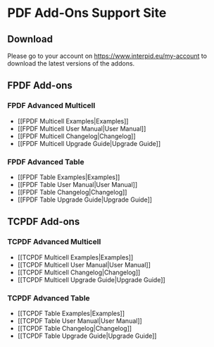 # PDF Add-Ons Support Site

## Download

Please go to your account on https://www.interpid.eu/my-account to download the latest versions of the addons.

## FPDF Add-ons

### FPDF Advanced Multicell

* [[FPDF Multicell Examples|Examples]]
* [[FPDF Multicell User Manual|User Manual]]
* [[FPDF Multicell Changelog|Changelog]]
* [[FPDF Multicell Upgrade Guide|Upgrade Guide]]

### FPDF Advanced Table

* [[FPDF Table Examples|Examples]]
* [[FPDF Table User Manual|User Manual]]
* [[FPDF Table Changelog|Changelog]]
* [[FPDF Table Upgrade Guide|Upgrade Guide]]

## TCPDF Add-ons

### TCPDF Advanced Multicell

* [[TCPDF Multicell Examples|Examples]]
* [[TCPDF Multicell User Manual|User Manual]]
* [[TCPDF Multicell Changelog|Changelog]]
* [[TCPDF Multicell Upgrade Guide|Upgrade Guide]]

### TCPDF Advanced Table

* [[TCPDF Table Examples|Examples]]
* [[TCPDF Table User Manual|User Manual]]
* [[TCPDF Table Changelog|Changelog]]
* [[TCPDF Table Upgrade Guide|Upgrade Guide]]

